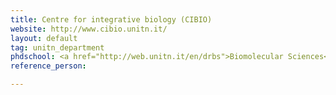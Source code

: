 ```yaml
---
title: Centre for integrative biology (CIBIO)
website: http://www.cibio.unitn.it/
layout: default
tag: unitn_department
phdschool: <a href="http://web.unitn.it/en/drbs">Biomolecular Sciences</a>
reference_person: 

---
```


